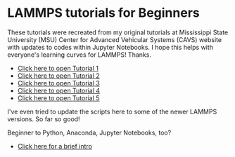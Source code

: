 # LAMMPS tutorials for Beginners

These tutorials were recreated from my original tutorials at Mississippi State University (MSU) Center for Advanced Vehicular Systems (CAVS) website with updates to codes within Jupyter Notebooks.  I hope this helps with everyone's learning curves for LAMMPS!  Thanks.

* [Click here to open Tutorial 1](LAMMPS-Tutorials-01.ipynb)
* [Click here to open Tutorial 2](LAMMPS-Tutorials-02.ipynb)
* [Click here to open Tutorial 3](LAMMPS-Tutorials-03.ipynb)
* [Click here to open Tutorial 4](LAMMPS-Tutorials-04.ipynb)
* [Click here to open Tutorial 5](LAMMPS-Tutorials-05.ipynb)

I've even tried to update the scripts here to some of the newer LAMMPS versions.  So far so good!

Beginner to Python, Anaconda, Jupyter Notebooks, too?
* [Click here for a brief intro](HowToJupyterNotebook.ipynb)
